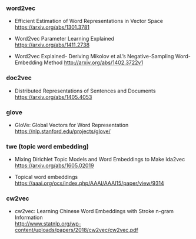 ### word2vec

- Efficient Estimation of Word Representations in Vector Space  
https://arxiv.org/abs/1301.3781

- Word2vec Parameter Learning Explained  
https://arxiv.org/abs/1411.2738

- Word2vec Explained- Deriving Mikolov et al.’s Negative-Sampling Word-Embedding Method
http://arxiv.org/abs/1402.3722v1

### doc2vec
- Distributed Representations of Sentences and Documents  
https://arxiv.org/abs/1405.4053

### glove

- GloVe: Global Vectors for Word Representation  
https://nlp.stanford.edu/projects/glove/

### twe (topic word embedding)
- Mixing Dirichlet Topic Models and Word Embeddings to Make lda2vec  
https://arxiv.org/abs/1605.02019  
  
- Topical word embeddings  
https://aaai.org/ocs/index.php/AAAI/AAAI15/paper/view/9314

### cw2vec
- cw2vec: Learning Chinese Word Embeddings with Stroke n-gram Information  
http://www.statnlp.org/wp-content/uploads/papers/2018/cw2vec/cw2vec.pdf
